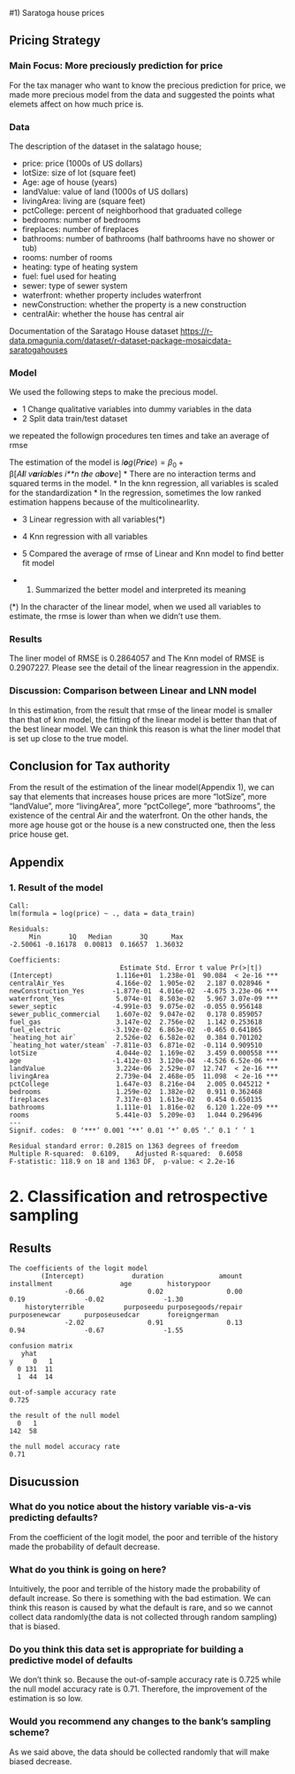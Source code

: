 <!--   pdf_document: default
 md_document -->

\#1) Saratoga house prices

## Pricing Strategy

### Main Focus: More preciously prediction for price

For the tax manager who want to know the precious prediction for price,
we made more precious model from the data and suggested the points what
elemets affect on how much price is.

### Data

The description of the dataset in the salatago house;

-   price: price (1000s of US dollars)
-   lotSize: size of lot (square feet)
-   Age: age of house (years)
-   landValue: value of land (1000s of US dollars)
-   livingArea: living are (square feet)
-   pctCollege: percent of neighborhood that graduated college
-   bedrooms: number of bedrooms
-   fireplaces: number of fireplaces
-   bathrooms: number of bathrooms (half bathrooms have no shower or
    tub)
-   rooms: number of rooms
-   heating: type of heating system
-   fuel: fuel used for heating
-   sewer: type of sewer system
-   waterfront: whether property includes waterfront
-   newConstruction: whether the property is a new construction
-   centralAir: whether the house has central air

Documentation of the Saratago House dataset
<https://r-data.pmagunia.com/dataset/r-dataset-package-mosaicdata-saratogahouses>

### Model

We used the following steps to make the precious model.

-   1 Change qualitative variables into dummy variables in the data
-   2 Split data train/test dataset

<Repeat start> we repeated the followign procedures ten times and take
an average of rmse

The estimation of the model is
*l**o**g*(*P**r**i**c**e*) = *β*<sub>0</sub> + β\[*A**l**l* *v**a**r**i**a**b**l**e**s* *i**n* *t**h**e* *a**b**o**v**e*\]
\* There are no interaction terms and squared terms in the model. \* In
the knn regression, all variables is scaled for the standardization \*
In the regression, sometimes the low ranked estimation happens because
of the multicolinearlity.

-   3 Linear regression with all variables(\*)

-   4 Knn regression with all variables <up to this>

-   5 Compared the average of rmse of Linear and Knn model to find
    better fit model

-   1.  Summarized the better model and interpreted its meaning

(\*) In the character of the linear model, when we used all variables to
estimate, the rmse is lower than when we didn’t use them.

### Results

The liner model of RMSE is 0.2864057 and The Knn model of RMSE is
0.2907227. Please see the detail of the linear reagression in the
appendix.

### Discussion: Comparison between Linear and LNN model

In this estimation, from the result that rmse of the linear model is
smaller than that of knn model, the fitting of the linear model is
better than that of the best linear model. We can think this reason is
what the liner model that is set up close to the true model.

## Conclusion for Tax authority

From the result of the estimation of the linear model(Appendix 1), we
can say that elements that increases house prices are more “lotSize”,
more “landValue”, more “livingArea”, more “pctCollege”, more
“bathrooms”, the existence of the central Air and the waterfront. On the
other hands, the more age house got or the house is a new constructed
one, then the less price house get.

## Appendix

### 1. Result of the model


    Call:
    lm(formula = log(price) ~ ., data = data_train)

    Residuals:
         Min       1Q   Median       3Q      Max 
    -2.50061 -0.16178  0.00813  0.16657  1.36032 

    Coefficients:
                                Estimate Std. Error t value Pr(>|t|)    
    (Intercept)                1.116e+01  1.238e-01  90.084  < 2e-16 ***
    centralAir_Yes             4.166e-02  1.905e-02   2.187 0.028946 *  
    newConstruction_Yes       -1.877e-01  4.016e-02  -4.675 3.23e-06 ***
    waterfront_Yes             5.074e-01  8.503e-02   5.967 3.07e-09 ***
    sewer_septic              -4.991e-03  9.075e-02  -0.055 0.956148    
    sewer_public_commercial    1.607e-02  9.047e-02   0.178 0.859057    
    fuel_gas                   3.147e-02  2.756e-02   1.142 0.253618    
    fuel_electric             -3.192e-02  6.863e-02  -0.465 0.641865    
    `heating_hot air`          2.526e-02  6.582e-02   0.384 0.701202    
    `heating_hot water/steam` -7.811e-03  6.871e-02  -0.114 0.909510    
    lotSize                    4.044e-02  1.169e-02   3.459 0.000558 ***
    age                       -1.412e-03  3.120e-04  -4.526 6.52e-06 ***
    landValue                  3.224e-06  2.529e-07  12.747  < 2e-16 ***
    livingArea                 2.739e-04  2.468e-05  11.098  < 2e-16 ***
    pctCollege                 1.647e-03  8.216e-04   2.005 0.045212 *  
    bedrooms                   1.259e-02  1.382e-02   0.911 0.362468    
    fireplaces                 7.317e-03  1.613e-02   0.454 0.650135    
    bathrooms                  1.111e-01  1.816e-02   6.120 1.22e-09 ***
    rooms                      5.441e-03  5.209e-03   1.044 0.296496    
    ---
    Signif. codes:  0 ‘***’ 0.001 ‘**’ 0.01 ‘*’ 0.05 ‘.’ 0.1 ‘ ’ 1

    Residual standard error: 0.2815 on 1363 degrees of freedom
    Multiple R-squared:  0.6109,    Adjusted R-squared:  0.6058 
    F-statistic: 118.9 on 18 and 1363 DF,  p-value: < 2.2e-16

# 2. Classification and retrospective sampling

## Results

    The coefficients of the logit model
            (Intercept)            duration              amount         installment                 age         historypoor 
                  -0.66                0.02                0.00                0.19               -0.02               -1.30 
        historyterrible          purposeedu purposegoods/repair       purposenewcar      purposeusedcar       foreigngerman 
                  -2.02                0.91                0.13                0.94               -0.67               -1.55 

    confusion matrix
       yhat
    y     0   1
      0 131  11
      1  44  14

    out-of-sample accuracy rate
    0.725

    the result of the null model
      0   1 
    142  58 

    the null model accuracy rate
    0.71

## Disucussion

### What do you notice about the history variable vis-a-vis predicting defaults?

From the coefficient of the logit model, the poor and terrible of the
history made the probability of default decrease.

### What do you think is going on here?

Intuitively, the poor and terrible of the history made the probability
of default increase. So there is something with the bad estimation. We
can think this reason is caused by what the default is rare, and so we
cannot collect data randomly(the data is not collected through random
sampling) that is biased.

### Do you think this data set is appropriate for building a predictive model of defaults

We don’t think so. Because the out-of-sample accuracy rate is 0.725
while the null model accuracy rate is 0.71. Therefore, the improvement
of the estimation is so low.

### Would you recommend any changes to the bank’s sampling scheme?

As we said above, the data should be collected randomly that will make
biased decrease.
